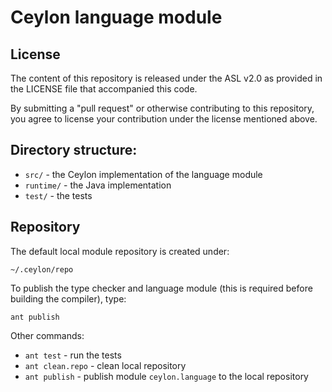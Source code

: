 Ceylon language module
======================

License
-------

The content of this repository is released under the ASL v2.0
as provided in the LICENSE file that accompanied this code.

By submitting a "pull request" or otherwise contributing to this repository, you
agree to license your contribution under the license mentioned above.

Directory structure:
--------------------

* `src/`          - the Ceylon implementation of the 
                   language module
* `runtime/`      - the Java implementation
* `test/`         - the tests

Repository
----------

The default local module repository is created under: 

    ~/.ceylon/repo

To publish the type checker and language module (this
is required before building the compiler), type:

    ant publish

Other commands:

* `ant test`         - run the tests         
* `ant clean.repo`   - clean local repository
* `ant publish`      - publish module `ceylon.language` 
                       to the local repository
